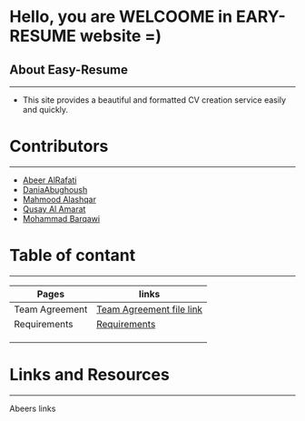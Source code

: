 # Hello, you are WELCOOME  in EARY-RESUME website =)


## About Easy-Resume   
---------------------------------------------

* This site provides a beautiful and formatted CV creation service easily and quickly.  




# Contributors   
--------------------------------------------------

* [Abeer AlRafati](https://github.com/AbeerAl-Rafati)  
* [DaniaAbughoush](https://github.com/DaniaAbughoush)  
* [Mahmood Alashqar](https://github.com/mahmood-alashqar)  
* [Qusay Al Amarat](https://github.com/Qusay114)  
* [Mohammad Barqawi](https://github.com/Barqawiii)  



# Table of contant
-----------------------------------------


| Pages                 |      links                                                                        |
| --------------------- | ----------------------------------------------------------------------------------|
|   Team Agreement      | [Team Agreement file link](https://madqm.github.io/Easy-Resume/Team%20Agreement)  |
|   Requirements        | [Requirements](https://madqm.github.io/Easy-Resume/requirements)                  |
|                       |                                                                                   |
|                       |                                                                                   |
|                       |                                                                                   |




# Links and Resources   
-----------------------------------------

Abeers links

<!-- <a href='https://www.freepik.com/vectors/background'>Background vector created by Harryarts - www.freepik.com</a> -->
